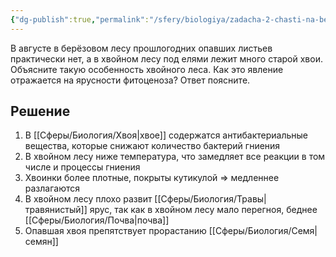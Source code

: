 ```yaml
---
{"dg-publish":true,"permalink":"/sfery/biologiya/zadacha-2-chasti-na-beryozovyj-i-hvojnyj-les/","tags":["Экология"]}
---
```


В августе в берёзовом лесу прошлогодних опавших листьев практически нет, а в хвойном лесу под елями лежит много старой хвои. Объясните такую особенность хвойного леса. Как это явление отражается на ярусности фитоценоза? Ответ поясните.
## Решение 
1. В [[Сферы/Биология/Хвоя\|хвое]] содержатся антибактериальные вещества, которые снижают количество бактерий гниения 
2. В хвойном лесу ниже температура, что замедляет все реакции в том числе и процессы гниения 
3. Хвоинки более плотные, покрыты кутикулой => медленнее разлагаются 
4. В хвойном лесу плохо развит [[Сферы/Биология/Травы\|травянистый]] ярус, так как в хвойном лесу мало перегноя, беднее [[Сферы/Биология/Почва\|почва]]
5. Опавшая хвоя препятствует прорастанию [[Сферы/Биология/Семя\|семян]] 
